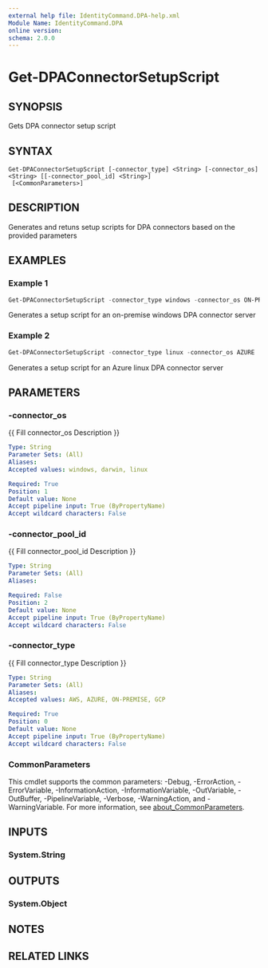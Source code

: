 ```yaml
---
external help file: IdentityCommand.DPA-help.xml
Module Name: IdentityCommand.DPA
online version:
schema: 2.0.0
---
```


# Get-DPAConnectorSetupScript

## SYNOPSIS
Gets DPA connector setup script

## SYNTAX

```
Get-DPAConnectorSetupScript [-connector_type] <String> [-connector_os] <String> [[-connector_pool_id] <String>]
 [<CommonParameters>]
```

## DESCRIPTION
Generates and retuns setup scripts for DPA connectors based on the provided parameters

## EXAMPLES

### Example 1
```powershell
Get-DPAConnectorSetupScript -connector_type windows -connector_os ON-PREMISE
```

Generates a setup script for an on-premise windows DPA connector server

### Example 2
```powershell
Get-DPAConnectorSetupScript -connector_type linux -connector_os AZURE
```

Generates a setup script for an Azure linux DPA connector server

## PARAMETERS

### -connector_os
{{ Fill connector_os Description }}

```yaml
Type: String
Parameter Sets: (All)
Aliases:
Accepted values: windows, darwin, linux

Required: True
Position: 1
Default value: None
Accept pipeline input: True (ByPropertyName)
Accept wildcard characters: False
```

### -connector_pool_id
{{ Fill connector_pool_id Description }}

```yaml
Type: String
Parameter Sets: (All)
Aliases:

Required: False
Position: 2
Default value: None
Accept pipeline input: True (ByPropertyName)
Accept wildcard characters: False
```

### -connector_type
{{ Fill connector_type Description }}

```yaml
Type: String
Parameter Sets: (All)
Aliases:
Accepted values: AWS, AZURE, ON-PREMISE, GCP

Required: True
Position: 0
Default value: None
Accept pipeline input: True (ByPropertyName)
Accept wildcard characters: False
```

### CommonParameters
This cmdlet supports the common parameters: -Debug, -ErrorAction, -ErrorVariable, -InformationAction, -InformationVariable, -OutVariable, -OutBuffer, -PipelineVariable, -Verbose, -WarningAction, and -WarningVariable. For more information, see [about_CommonParameters](http://go.microsoft.com/fwlink/?LinkID=113216).

## INPUTS

### System.String

## OUTPUTS

### System.Object
## NOTES

## RELATED LINKS

